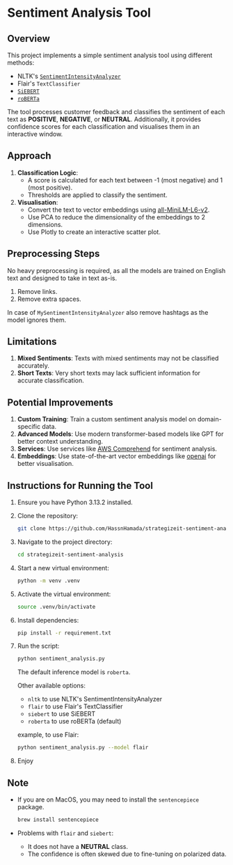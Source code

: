# Sentiment Analysis Tool

## Overview

This project implements a simple sentiment analysis tool using different methods:
- NLTK's [`SentimentIntensityAnalyzer`](https://www.nltk.org/api/nltk.sentiment.SentimentIntensityAnalyzer.html)
- Flair's `TextClassifier`
- [`SiEBERT`](https://huggingface.co/siebert/sentiment-roberta-large-english)
- [`roBERTa`](https://huggingface.co/cardiffnlp/twitter-roberta-base-sentiment)

The tool processes customer feedback and classifies the sentiment of each text as **POSITIVE**, **NEGATIVE**, or **NEUTRAL**. Additionally, it provides confidence scores for each classification and visualises them in an interactive window.
## Approach

1. **Classification Logic**:
   - A score is calculated for each text between -1 (most negative) and 1 (most positive).
   - Thresholds are applied to classify the sentiment.
2. **Visualisation**:
   - Convert the text to vector embeddings using [all-MiniLM-L6-v2](https://huggingface.co/sentence-transformers/all-MiniLM-L6-v2).
   - Use PCA to reduce the dimensionality of the embeddings to 2 dimensions.
   - Use Plotly to create an interactive scatter plot.

## Preprocessing Steps

No heavy preprocessing is required, as all the models are trained on English text and designed to take in text as-is.
1. Remove links.
2. Remove extra spaces.

In case of `MySentimentIntensityAnalyzer` also remove hashtags as the model ignores them.

## Limitations

1. **Mixed Sentiments**: Texts with mixed sentiments may not be classified accurately.
2. **Short Texts**: Very short texts may lack sufficient information for accurate classification.

## Potential Improvements

1. **Custom Training**: Train a custom sentiment analysis model on domain-specific data.
2. **Advanced Models**: Use modern transformer-based models like GPT for better context understanding.
3. **Services**: Use services like [AWS Comprehend](https://aws.amazon.com/comprehend/features/) for sentiment analysis.
4. **Embeddings**: Use state-of-the-art vector embeddings like [openai](https://platform.openai.com/docs/models/text-embedding-3-large) for better visualisation.

## Instructions for Running the Tool

1. Ensure you have Python 3.13.2 installed.
2. Clone the repository:
   ```bash
   git clone https://github.com/HassnHamada/strategizeit-sentiment-analysis.git
   ```
3. Navigate to the project directory:
   ```bash
   cd strategizeit-sentiment-analysis
   ```
4. Start a new virtual environment:
   ```bash
   python -m venv .venv
   ```
5. Activate the virtual environment:
   ```bash
   source .venv/bin/activate
   ```
6. Install dependencies:
   ```bash
   pip install -r requirement.txt
   ```
7. Run the script:
   ```bash
   python sentiment_analysis.py
   ```
   The default inference model is `roberta`.

   Other available options:
      - `nltk` to use NLTK's SentimentIntensityAnalyzer
      - `flair` to use Flair's TextClassifier
      - `siebert` to use SiEBERT
      - `roberta` to use roBERTa (default)

   example, to use Flair:
   ```bash
   python sentiment_analysis.py --model flair
   ```
7. Enjoy

## Note

- If you are on MacOS, you may need to install the `sentencepiece` package.

  ```bash
  brew install sentencepiece
  ```
- Problems with `flair` and `siebert`:
  - It does not have a **NEUTRAL** class.
  - The confidence is often skewed due to fine-tuning on polarized data.
